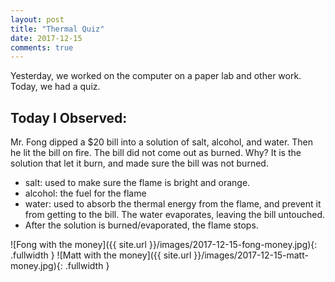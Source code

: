 ```yaml
---
layout: post
title: "Thermal Quiz"
date: 2017-12-15
comments: true
---
```


Yesterday, we worked on the computer on a paper lab and other work. Today, we had a quiz.

## Today I Observed:

Mr. Fong dipped a $20 bill into a solution of salt, alcohol, and water. Then he lit the bill on fire. The bill did not come out as burned. Why? It is the solution that let it burn, and made sure the bill was not burned.

- salt: used to make sure the flame is bright and orange.
- alcohol: the fuel for the flame
- water: used to absorb the thermal energy from the flame, and prevent it from getting to the bill. The water evaporates, leaving the bill untouched. 
- After the solution is burned/evaporated, the flame stops.

![Fong with the money]({{ site.url }}/images/2017-12-15-fong-money.jpg){: .fullwidth }
![Matt with the money]({{ site.url }}/images/2017-12-15-matt-money.jpg){: .fullwidth }